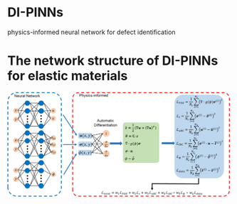 # DI-PINNs
physics-informed neural network for defect identification

# The network structure of DI-PINNs for elastic materials
<img src="https://github.com/HHS25/DI-PINNs/blob/main/Img/DI-PINNs.png" width="500" />
